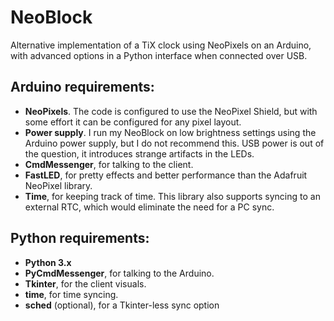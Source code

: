 # NeoBlock
Alternative implementation of a TiX clock using NeoPixels on an Arduino, with advanced options in a Python interface when connected over USB.

## Arduino requirements:
 - **NeoPixels**. The code is configured to use the NeoPixel Shield, but with some effort it can be configured for any pixel layout.
 - **Power supply**. I run my NeoBlock on low brightness settings using the Arduino power supply, but I do not recommend this. USB power is out of the question, it introduces strange artifacts in the LEDs.
 - **CmdMessenger**, for talking to the client.
 - **FastLED**, for pretty effects and better performance than the Adafruit NeoPixel library.
 - **Time**, for keeping track of time. This library also supports syncing to an external RTC, which would eliminate the need for a PC sync.

## Python requirements:
 - **Python 3.x**
 - **PyCmdMessenger**, for talking to the Arduino.
 - **Tkinter**, for the client visuals.
 - **time**, for time syncing.
 - **sched** (optional), for a Tkinter-less sync option
